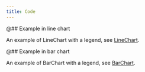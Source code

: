 ```yaml
---
title: Code
---
```


@## Example in line chart

An example of LineChart with a legend, see [LineChart](/data-display/line-chart/line-chart-code/#a153ab).

@## Example in bar chart

An example of BarChart with a legend, see [BarChart](/data-display/bar-chart/bar-chart-code/#adc191).
